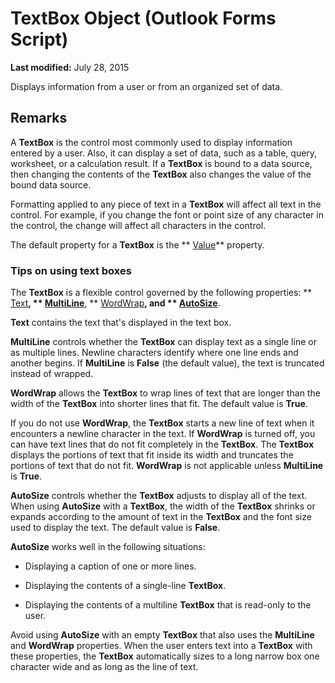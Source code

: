 
# TextBox Object (Outlook Forms Script)

 **Last modified:** July 28, 2015

Displays information from a user or from an organized set of data.

## Remarks

A  **TextBox** is the control most commonly used to display information entered by a user. Also, it can display a set of data, such as a table, query, worksheet, or a calculation result. If a **TextBox** is bound to a data source, then changing the contents of the **TextBox** also changes the value of the bound data source.

Formatting applied to any piece of text in a  **TextBox** will affect all text in the control. For example, if you change the font or point size of any character in the control, the change will affect all characters in the control.

The default property for a  **TextBox** is the ** [Value](be7ca611-06df-398c-0ad9-9e0c2815c7e1.md)** property.


### Tips on using text boxes

The  **TextBox** is a flexible control governed by the following properties: ** [Text](fbd89972-8313-b21a-dbe5-f03b093c9ff4.md)**,  ** [MultiLine](f42aadc5-ecd9-090b-cdf0-aba0a1a024b2.md)**,  ** [WordWrap](fb50b340-9fe7-17b5-4f5f-d2fdd266f37d.md)**, and  ** [AutoSize](d9ac63bf-a9ea-c00e-9b67-9cf204f4ebb1.md)**.

 **Text** contains the text that's displayed in the text box.

 **MultiLine** controls whether the **TextBox** can display text as a single line or as multiple lines. Newline characters identify where one line ends and another begins. If **MultiLine** is **False** (the default value), the text is truncated instead of wrapped.

 **WordWrap** allows the **TextBox** to wrap lines of text that are longer than the width of the **TextBox** into shorter lines that fit. The default value is **True**.

If you do not use  **WordWrap**, the  **TextBox** starts a new line of text when it encounters a newline character in the text. If **WordWrap** is turned off, you can have text lines that do not fit completely in the **TextBox**. The  **TextBox** displays the portions of text that fit inside its width and truncates the portions of text that do not fit. **WordWrap** is not applicable unless **MultiLine** is **True**.

 **AutoSize** controls whether the **TextBox** adjusts to display all of the text. When using **AutoSize** with a **TextBox**, the width of the  **TextBox** shrinks or expands according to the amount of text in the **TextBox** and the font size used to display the text. The default value is **False**.

 **AutoSize** works well in the following situations:


- Displaying a caption of one or more lines.
    
- Displaying the contents of a single-line  **TextBox**.
    
- Displaying the contents of a multiline  **TextBox** that is read-only to the user.
    
Avoid using  **AutoSize** with an empty **TextBox** that also uses the **MultiLine** and **WordWrap** properties. When the user enters text into a **TextBox** with these properties, the **TextBox** automatically sizes to a long narrow box one character wide and as long as the line of text.


